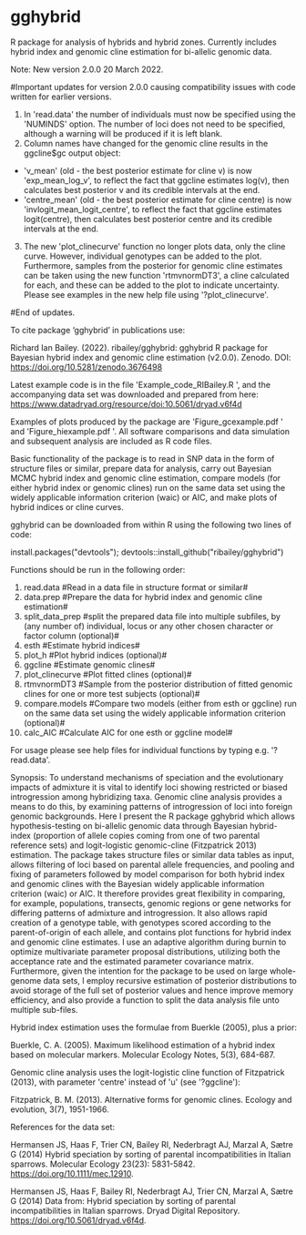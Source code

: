 # gghybrid
R package for analysis of hybrids and hybrid zones. Currently includes hybrid index and genomic cline estimation for bi-allelic genomic data.

Note: New version 2.0.0 20 March 2022.

#Important updates for version 2.0.0 causing compatibility issues with code written for earlier versions.

1. In 'read.data' the number of individuals must now be specified using the 'NUMINDS' option. The number of loci does not need to be specified, although a warning will be produced if it is left blank.
2. Column names have changed for the genomic cline results in the ggcline$gc output object: 
 - 'v_mean' (old - the best posterior estimate for cline v) is now 'exp_mean_log_v', to reflect the fact that ggcline estimates log(v), then calculates best posterior v and its credible intervals at the end.
 - 'centre_mean' (old - the best posterior estimate for cline centre) is now 'invlogit_mean_logit_centre', to reflect the fact that ggcline estimates logit(centre), then calculates best posterior centre and its credible intervals at the end.
3. The new 'plot_clinecurve' function no longer plots data, only the cline curve. However, individual genotypes can be added to the plot. Furthermore, samples from the posterior for genomic cline estimates can be taken using the new function 'rtmvnormDT3', a cline calculated for each, and these can be added to the plot to indicate uncertainty. Please see examples in the new help file using '?plot_clinecurve'.

#End of updates.

To cite package ‘gghybrid’ in publications use:

Richard Ian Bailey. (2022). ribailey/gghybrid: gghybrid R package for Bayesian hybrid index and genomic cline estimation (v2.0.0). Zenodo. DOI: https://doi.org/10.5281/zenodo.3676498

Latest example code is in the file 'Example_code_RIBailey.R ', and the accompanying data set was downloaded and prepared from here: https://www.datadryad.org/resource/doi:10.5061/dryad.v6f4d

Examples of plots produced by the package are 'Figure_gcexample.pdf ' and 'Figure_hiexample.pdf '. All software comparisons and data simulation and subsequent analysis are included as R code files.

Basic functionality of the package is to read in SNP data in the form of structure files or similar, prepare data for analysis, carry out Bayesian MCMC hybrid index and genomic cline estimation, compare models (for either hybrid index or genomic clines) run on the same data set using the widely applicable information criterion (waic) or AIC, and make plots of hybrid indices or cline curves.

gghybrid can be downloaded from within R using the following two lines of code:

install.packages("devtools"); devtools::install_github("ribailey/gghybrid")


Functions should be run in the following order:
1. read.data #Read in a data file in structure format or similar#
2. data.prep #Prepare the data for hybrid index and genomic cline estimation#
3. split_data_prep #split the prepared data file into multiple subfiles, by (any number of) individual, locus or any other chosen character or factor column (optional)#
4. esth #Estimate hybrid indices#
5. plot_h #Plot hybrid indices (optional)#
6. ggcline #Estimate genomic clines#
7. plot_clinecurve #Plot fitted clines (optional)#
8. rtmvnormDT3 #Sample from the posterior distribution of fitted genomic clines for one or more test subjects (optional)#
9. compare.models #Compare two models (either from esth or ggcline) run on the same data set using the widely applicable information criterion (optional)#
10. calc_AIC #Calculate AIC for one esth or ggcline model#

For usage please see help files for individual functions by typing e.g. '?read.data'.

Synopsis:
To understand mechanisms of speciation and the evolutionary impacts of admixture it is vital to identify loci showing restricted or biased introgression among hybridizing taxa. Genomic cline analysis provides a means to do this, by examining patterns of introgression of loci into foreign genomic backgrounds. Here I present the R package gghybrid which allows hypothesis-testing on bi-allelic genomic data through Bayesian hybrid-index (proportion of allele copies coming from one of two parental reference sets) and logit-logistic genomic-cline (Fitzpatrick 2013) estimation. The package takes structure files or similar data tables as input, allows filtering of loci based on parental allele frequencies, and pooling and fixing of parameters followed by model comparison for both hybrid index and genomic clines with the Bayesian widely applicable information criterion (waic) or AIC. It therefore provides great flexibility in comparing, for example, populations, transects, genomic regions or gene networks for differing patterns of admixture and introgression. It also allows rapid creation of a genotype table, with genotypes scored according to the parent-of-origin of each allele, and contains plot functions for hybrid index and genomic cline estimates. I use an adaptive algorithm during burnin to optimize multivariate parameter proposal distributions, utilizing both the acceptance rate and the estimated parameter covariance matrix. Furthermore, given the intention for the package to be used on large whole-genome data sets, I employ recursive estimation of posterior distributions to avoid storage of the full set of posterior values and hence improve memory efficiency, and also provide a function to split the data analysis file unto multiple sub-files.

Hybrid index estimation uses the formulae from Buerkle (2005), plus a prior:

Buerkle, C. A. (2005). Maximum likelihood estimation of a hybrid index based on molecular markers. Molecular Ecology Notes, 5(3), 684-687.

Genomic cline analysis uses the logit-logistic cline function of Fitzpatrick (2013), with parameter 'centre' instead of 'u' (see '?ggcline'):

Fitzpatrick, B. M. (2013). Alternative forms for genomic clines. Ecology and evolution, 3(7), 1951-1966.

References for the data set:

Hermansen JS, Haas F, Trier CN, Bailey RI, Nederbragt AJ, Marzal A, Sætre G (2014) Hybrid speciation by sorting of parental incompatibilities in Italian sparrows. Molecular Ecology 23(23): 5831-5842. https://doi.org/10.1111/mec.12910.

Hermansen JS, Haas F, Bailey RI, Nederbragt AJ, Trier CN, Marzal A, Sætre G (2014) Data from: Hybrid speciation by sorting of parental incompatibilities in Italian sparrows. Dryad Digital Repository. https://doi.org/10.5061/dryad.v6f4d.
